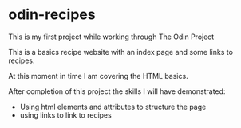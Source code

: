 # odin-recipes
This is my first project while working through The Odin Project 

This is a basics recipe website with an index page and some links to recipes.

At this moment in time I am covering the HTML basics.

After completion of this project the skills I will have demonstrated:
- Using html elements and attributes to structure the page
- using links to link to recipes



